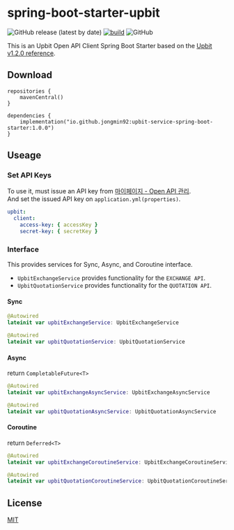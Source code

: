 # spring-boot-starter-upbit

![GitHub release (latest by date)](https://img.shields.io/github/v/release/jongmin92/spring-boot-starter-upbit)
[![build](https://github.com/jongmin92/spring-boot-starter-upbit/actions/workflows/build.yml/badge.svg?branch=master&event=push)](https://github.com/jongmin92/spring-boot-starter-upbit/actions/workflows/build.yml)
![GitHub](https://img.shields.io/github/license/jongmin92/spring-boot-starter-upbit)

This is an Upbit Open API Client Spring Boot Starter based on
the [Upbit v1.2.0 reference](https://docs.upbit.com/reference).

## Download

```
repositories {
    mavenCentral()
}

dependencies {
    implementation("io.github.jongmin92:upbit-service-spring-boot-starter:1.0.0")
}
```

## Useage

### Set API Keys

To use it, must issue an API key from [마이페이지 - Open API 관리](https://www.upbit.com/mypage/open_api_management).  
And set the issued API key on `application.yml(properties)`.

```yaml
upbit:
  client:
    access-key: { accessKey }
    secret-key: { secretKey }
```

### Interface

This provides services for Sync, Async, and Coroutine interface.

- `UpbitExchangeService` provides functionality for the `EXCHANGE API`.
- `UpbitQuotationService` provides functionality for the `QUOTATION API`.

#### Sync

```kotlin
@Autowired
lateinit var upbitExchangeService: UpbitExchangeService

@Autowired
lateinit var upbitQuotationService: UpbitQuotationService
```

#### Async

return `CompletableFuture<T>`

```kotlin
@Autowired
lateinit var upbitExchangeAsyncService: UpbitExchangeAsyncService

@Autowired
lateinit var upbitQuotationAsyncService: UpbitQuotationAsyncService
```

#### Coroutine

return `Deferred<T>`

```kotlin
@Autowired
lateinit var upbitExchangeCoroutineService: UpbitExchangeCoroutineService

@Autowired
lateinit var upbitQuotationCoroutineService: UpbitQuotationCoroutineService
```

## License

[MIT](https://github.com/jongmin92/spring-boot-starter-upbit/blob/master/LICENSE)
